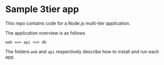 # Sample 3tier app
This repo contains code for a Node.js multi-tier application.

The application overview is as follows

```
web <=> api <=> db
```
The folders `web` and `api` respectively describe how to install and run each app.
